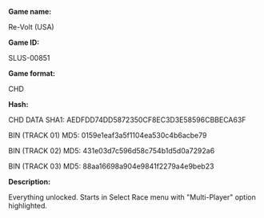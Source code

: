 **Game name:**

Re-Volt (USA)

**Game ID:**

SLUS-00851

**Game format:**

CHD

**Hash:**

CHD DATA SHA1: AEDFDD74DD5872350CF8EC3D3E58596CBBECA63F

BIN (TRACK 01) MD5: 0159e1eaf3a5f1104ea530c4b6acbe79

BIN (TRACK 02) MD5: 431e03d7c596d58c754b1d5d0a7292a6

BIN (TRACK 03) MD5: 88aa16698a904e9841f2279a4e9beb23

**Description:**

Everything unlocked. Starts in Select Race menu with "Multi-Player" option highlighted.